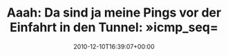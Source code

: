 ---
retweeted: false
source: <a href="http://termtter.org/" rel="nofollow">Termtter</a>
entities:
  hashtags: []
  symbols: []
  user_mentions: []
  urls: []
display_text_range:
- '0'
- '99'
favorite_count: '0'
id_str: '13271500706545664'
truncated: false
retweet_count: '0'
id: '13271500706545664'
created_at: Fri Dec 10 16:39:07 +0000 2010
favorited: false
full_text: 'Aaah: Da sind ja meine Pings vor der Einfahrt in den Tunnel: »icmp_seq=35
  ttl=52 time=37437.339 ms«'
lang: de
tags:
- pesos/twitter
date: '2010-12-10T16:39:07+00:00'
src: https://twitter.com/bascht/status/13271500706545664
original_url: https://twitter.com/bascht/status/13271500706545664
type: twitter_tweet
text: 'Aaah: Da sind ja meine Pings vor der Einfahrt in den Tunnel: »icmp_seq=35 ttl=52
  time=37437.339 ms«'
title: 'Aaah: Da sind ja meine Pings vor der Einfahrt in den Tunnel: »icmp_seq='

---